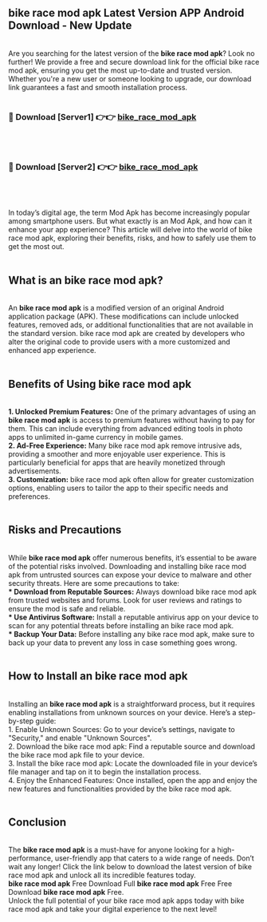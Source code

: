 ## bike race mod apk Latest Version APP Android Download - New Update
<br>
Are you searching for the latest version of the <strong>bike race mod apk</strong>? Look no further! We provide a free and secure download link for the official bike race mod apk, ensuring you get the most up-to-date and trusted version. Whether you're a new user or someone looking to upgrade, our download link guarantees a fast and smooth installation process.
<br>
<br>
<h3>🔴 Download [Server1] 👉👉 <a href="https://modyolo.store/bike+race+mod+apk">bike_race_mod_apk</a></h3><br>
<br>
<h3>🔴 Download [Server2] 👉👉 <a href="https://modyolo.store/bike+race+mod+apk">bike_race_mod_apk</a></h3><br>
<br>
<br>
In today’s digital age, the term Mod Apk has become increasingly popular among smartphone users. But what exactly is an Mod Apk, and how can it enhance your app experience? This article will delve into the world of bike race mod apk, exploring their benefits, risks, and how to safely use them to get the most out.
<br>
<br>
<h2>What is an bike race mod apk?</h2>
<br>
An <strong>bike race mod apk</strong> is a modified version of an original Android application package (APK). These modifications can include unlocked features, removed ads, or additional functionalities that are not available in the standard version. bike race mod apk are created by developers who alter the original code to provide users with a more customized and enhanced app experience.
<br>
<br>
<h2>Benefits of Using bike race mod apk</h2>
<br>
<strong> 1. Unlocked Premium Features:</strong> One of the primary advantages of using an <strong>bike race mod apk</strong> is access to premium features without having to pay for them. This can include everything from advanced editing tools in photo apps to unlimited in-game currency in mobile games.
<br>
<strong> 2. Ad-Free Experience:</strong> Many bike race mod apk remove intrusive ads, providing a smoother and more enjoyable user experience. This is particularly beneficial for apps that are heavily monetized through advertisements.
<br>
<strong> 3. Customization:</strong> bike race mod apk often allow for greater customization options, enabling users to tailor the app to their specific needs and preferences.
<br>
<br>
<h2>Risks and Precautions</h2>
<br>
While <strong>bike race mod apk</strong> offer numerous benefits, it’s essential to be aware of the potential risks involved. Downloading and installing bike race mod apk from untrusted sources can expose your device to malware and other security threats. Here are some precautions to take:
<br>
<strong> * Download from Reputable Sources:</strong> Always download bike race mod apk from trusted websites and forums. Look for user reviews and ratings to ensure the mod is safe and reliable.
<br>
<strong> * Use Antivirus Software:</strong> Install a reputable antivirus app on your device to scan for any potential threats before installing an bike race mod apk.
<br>
<strong> * Backup Your Data:</strong> Before installing any bike race mod apk, make sure to back up your data to prevent any loss in case something goes wrong.
<br>
<br>
<h2>How to Install an bike race mod apk</h2>
<br>
Installing an <strong>bike race mod apk</strong> is a straightforward process, but it requires enabling installations from unknown sources on your device. Here’s a step-by-step guide:
<br>
 1. Enable Unknown Sources: Go to your device’s settings, navigate to "Security," and enable "Unknown Sources".
<br>
 2. Download the bike race mod apk: Find a reputable source and download the bike race mod apk file to your device.
<br>
 3. Install the bike race mod apk: Locate the downloaded file in your device’s file manager and tap on it to begin the installation process.
<br>
 4. Enjoy the Enhanced Features: Once installed, open the app and enjoy the new features and functionalities provided by the bike race mod apk.
<br>
<br>
<h2><strong>Conclusion</strong></h2>
<br>
The <strong>bike race mod apk</strong> is a must-have for anyone looking for a high-performance, user-friendly app that caters to a wide range of needs. Don’t wait any longer! Click the link below to download the latest version of bike race mod apk and unlock all its incredible features today.
<br>
<strong>bike race mod apk</strong> Free Download Full <strong>bike race mod apk</strong> Free Free Download <strong>bike race mod apk</strong> Free.
<br>
Unlock the full potential of your bike race mod apk apps today with bike race mod apk and take your digital experience to the next level!